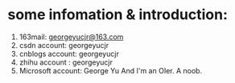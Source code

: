 # some infomation & introduction:
1. 163mail: georgeyucjr@163.com
2. csdn account: georgeyucjr
3. cnblogs account: georgeyucjr
4. zhihu account : georgeyucjr
5. Microsoft account: George Yu
And I'm an OIer. A noob.
